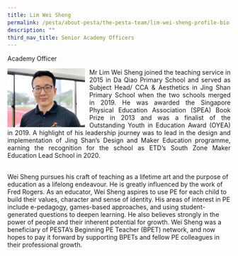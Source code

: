 ```yaml
---
title: Lim Wei Sheng
permalink: /pesta/about-pesta/the-pesta-team/lim-wei-sheng-profile-bio-2021/
description: ""
third_nav_title: Senior Academy Officers
---
```

Academy Officer

<p style="float:left; margin: 0 10px 0px 0">
<img src="/images/wei-sheng.jpeg" alt="Talent Development" style="width:175px" /></p>
<p style="text-align:justify">
Mr Lim Wei Sheng joined the teaching service in 2015 in Da Qiao Primary School and served as Subject Head/ CCA & Aesthetics in Jing Shan Primary School when the two schools merged in 2019. He was awarded the Singapore Physical Education Association (SPEA) Book Prize in 2013 and was a finalist of the Outstanding Youth in Education Award (OYEA) in 2019. A highlight of his leadership journey was to lead in the design and implementation of Jing Shan’s Design and Maker Education programme, earning the recognition for the school as ETD’s South Zone Maker Education Lead School in 2020.<br><br>

Wei Sheng pursues his craft of teaching as a lifetime art and the purpose of education as a lifelong endeavour. He is greatly influenced by the work of Fred Rogers. As an educator, Wei Sheng aspires to use PE for each child to build their values, character and sense of identity. His areas of interest in PE include e-pedagogy, games-based approaches, and using student-generated questions to deepen learning. He also believes strongly in the power of people and their inherent potential for growth. Wei Sheng was a beneficiary of PESTA’s Beginning PE Teacher (BPET) network, and now hopes to pay it forward by supporting BPETs and fellow PE colleagues in their professional growth.</p>